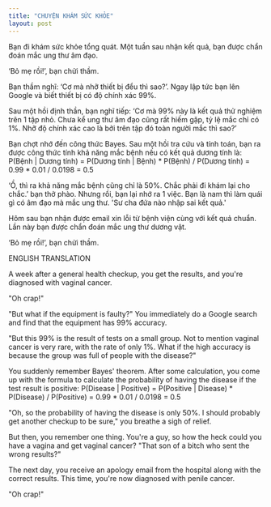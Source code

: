 ```yaml
---
title: "CHUYỆN KHÁM SỨC KHỎE"
layout: post
---
```

Bạn đi khám sức khỏe tổng quát. Một tuần sau nhận kết quả, bạn được chẩn đoán mắc ung thư âm đạo.

‘Bỏ mẹ rồi!’, bạn chửi thầm.

Bạn thầm nghĩ: ‘Cơ mà nhỡ thiết bị đểu thì sao?’. Ngay lập tức bạn lên Google và biết thiết bị có độ chính xác 99%. 

Sau một hồi định thần, bạn nghĩ tiếp:  ‘Cơ mà 99% này là kết quả thử nghiệm trên 1 tập nhỏ. Chưa kể ung thư âm đạo cũng rất hiếm gặp, tỷ lệ mắc chỉ có 1%. Nhỡ độ chính xác cao là bởi trên tập đó toàn người mắc thì sao?’

Bạn chợt nhớ đến công thức Bayes. Sau một hồi tra cứu và tính toán, bạn ra được công thức tính khả năng mắc bệnh nếu có kết quả dương tính là:  
P(Bệnh | Dương tính) = P(Dương tính | Bệnh) * P(Bệnh) / P(Dương tính) = 0.99 * 0.01 / 0.0198 = 0.5

‘Ồ, thì ra khả năng mắc bệnh cũng chỉ là 50%. Chắc phải đi khám lại cho chắc.’ bạn thở phào.
Nhưng rồi, bạn lại nhớ ra 1 việc. Bạn là nam thì làm quái gì có âm đạo mà mắc ung thư. 'Sư cha đứa nào nhập sai kết quả.'

Hôm sau bạn nhận được email xin lỗi từ bệnh viện cùng với kết quả chuẩn. Lần này bạn được chẩn đoán mắc ung thư dương vật. 

‘Bỏ mẹ rồi!’, bạn chửi thầm.

ENGLISH TRANSLATION

A week after a general health checkup, you get the results, and you're diagnosed with vaginal cancer.

"Oh crap!"

"But what if the equipment is faulty?" You immediately do a Google search and find that the equipment has 99% accuracy.

"But this 99% is the result of tests on a small group. Not to mention vaginal cancer is very rare, with the rate of only 1%. What if the high accuracy is because the group was full of people with the disease?"

You suddenly remember Bayes' theorem. After some calculation, you come up with the formula to calculate the probability of having the disease if the test result is positive:
P(Disease | Positive) = P(Positive | Disease) * P(Disease) / P(Positive) = 0.99 * 0.01 / 0.0198 = 0.5

"Oh, so the probability of having the disease is only 50%. I should probably get another checkup to be sure," you breathe a sigh of relief.

But then, you remember one thing. You're a guy, so how the heck could you have a vagina and get vaginal cancer? "That son of a bitch who sent the wrong results?"

The next day, you receive an apology email from the hospital along with the correct results. This time, you're now diagnosed with penile cancer.

"Oh crap!"